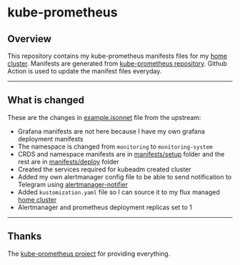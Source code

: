 # kube-prometheus

## Overview

This repository contains my kube-prometheus manifests files for my [home cluster](https://github.com/budimanjojo/home-cluster). Manifests are generated from [kube-prometheus repository](https://github.com/prometheus-operator/kube-prometheus). Github Action is used to update the manifest files everyday.

---

## What is changed

These are the changes in [example.jsonnet](./example.jsonnet) file from the upstream:
- Grafana manifests are not here because I have my own grafana deployment manifests
- The namespace is changed from `monitoring` to `monitoring-system`
- CRDS and namespace manifests are in [manifests/setup](./manifests/setup) folder and the rest are in [manifests/deploy](./manifests/deploy) folder
- Created the services required for kubeadm created cluster
- Added my own alertmanager config file to be able to send notification to Telegram using [alertmanager-notifier](https://github.com/ix-ai/alertmanager-notifier)
- Added `kustomization.yaml` file so I can source it to my flux managed [home cluster](https://github.com/budimanjojo/home-cluster)
- Alertmanager and prometheus deployment replicas set to 1

---

## Thanks

The [kube-prometheus project](https://github.com/prometheus-operator/kube-prometheus) for providing everything.
